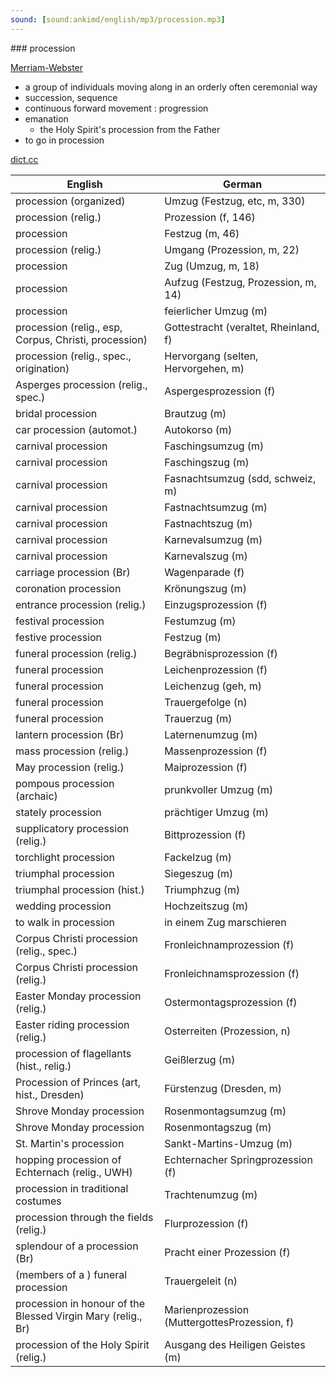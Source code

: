 ```yaml
---
sound: [sound:ankimd/english/mp3/procession.mp3]
---
```


\### procession

[Merriam-Webster](https://www.merriam-webster.com/dictionary/procession)

- a group of individuals moving along in an orderly often ceremonial way
- succession, sequence
- continuous forward movement : progression
- emanation
    - the Holy Spirit's procession from the Father
- to go in procession

[dict.cc](https://www.dict.cc/procession)

| English        | German       |
| -------------- | ------------ |
| procession (organized) | Umzug (Festzug, etc, m, 330) |
| procession (relig.) | Prozession (f, 146) |
| procession | Festzug (m, 46) |
| procession (relig.) | Umgang (Prozession, m, 22) |
| procession | Zug (Umzug, m, 18) |
| procession | Aufzug (Festzug, Prozession, m, 14) |
| procession | feierlicher Umzug (m) |
| procession (relig., esp, Corpus, Christi, procession) | Gottestracht (veraltet, Rheinland, f) |
| procession (relig., spec., origination) | Hervorgang (selten, Hervorgehen, m) |
| Asperges procession (relig., spec.) | Aspergesprozession (f) |
| bridal procession | Brautzug (m) |
| car procession (automot.) | Autokorso (m) |
| carnival procession | Faschingsumzug (m) |
| carnival procession | Faschingszug (m) |
| carnival procession | Fasnachtsumzug (sdd, schweiz, m) |
| carnival procession | Fastnachtsumzug (m) |
| carnival procession | Fastnachtszug (m) |
| carnival procession | Karnevalsumzug (m) |
| carnival procession | Karnevalszug (m) |
| carriage procession <royal c. p.> (Br) | Wagenparade (f) |
| coronation procession | Krönungszug (m) |
| entrance procession (relig.) | Einzugsprozession (f) |
| festival procession | Festumzug (m) |
| festive procession | Festzug (m) |
| funeral procession (relig.) | Begräbnisprozession (f) |
| funeral procession | Leichenprozession (f) |
| funeral procession | Leichenzug (geh, m) |
| funeral procession | Trauergefolge (n) |
| funeral procession | Trauerzug (m) |
| lantern procession (Br) | Laternenumzug (m) |
| mass procession (relig.) | Massenprozession (f) |
| May procession (relig.) | Maiprozession (f) |
| pompous procession (archaic) | prunkvoller Umzug (m) |
| stately procession | prächtiger Umzug (m) |
| supplicatory procession (relig.) | Bittprozession (f) |
| torchlight procession | Fackelzug (m) |
| triumphal procession | Siegeszug (m) |
| triumphal procession (hist.) | Triumphzug (m) |
| wedding procession | Hochzeitszug (m) |
| to walk in procession | in einem Zug marschieren |
| Corpus Christi procession (relig., spec.) | Fronleichnamprozession (f) |
| Corpus Christi procession (relig.) | Fronleichnamsprozession (f) |
| Easter Monday procession (relig.) | Ostermontagsprozession (f) |
| Easter riding procession (relig.) | Osterreiten (Prozession, n) |
| procession of flagellants (hist., relig.) | Geißlerzug (m) |
| Procession of Princes (art, hist., Dresden) | Fürstenzug (Dresden, m) |
| Shrove Monday procession | Rosenmontagsumzug (m) |
| Shrove Monday procession | Rosenmontagszug (m) |
| St. Martin's procession | Sankt-Martins-Umzug (m) |
| hopping procession of Echternach (relig., UWH) | Echternacher Springprozession (f) |
| procession in traditional costumes | Trachtenumzug (m) |
| procession through the fields (relig.) | Flurprozession (f) |
| splendour of a procession (Br) | Pracht einer Prozession (f) |
| (members of a ) funeral procession | Trauergeleit (n) |
| procession in honour of the Blessed Virgin Mary (relig., Br) | Marienprozession (MuttergottesProzession, f) |
| procession of the Holy Spirit (relig.) | Ausgang des Heiligen Geistes (m) |
